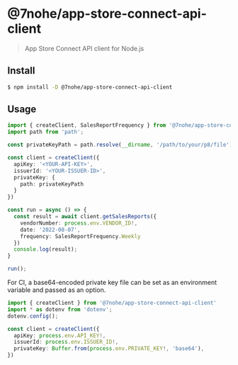 # @7nohe/app-store-connect-api-client

> App Store Connect API client for Node.js

## Install

```bash
$ npm install -D @7nohe/app-store-connect-api-client
```

## Usage

```ts
import { createClient, SalesReportFrequency } from '@7nohe/app-store-connect-api-client'
import path from 'path';

const privateKeyPath = path.resolve(__dirname, '/path/to/your/p8/file');

const client = createClient({
  apiKey: '<YOUR-API-KEY>',
  issuerId: '<YOUR-ISSUER-ID>',
  privateKey: {
    path: privateKeyPath
  }
})

const run = async () => {
  const result = await client.getSalesReports({
    vendorNumber: process.env.VENDOR_ID!,
    date: '2022-08-07',
    frequency: SalesReportFrequency.Weekly
  })
  console.log(result);
}

run();

```

For CI, a base64-encoded private key file can be set as an environment variable and passed as an option.

```ts
import { createClient } from '@7nohe/app-store-connect-api-client'
import * as dotenv from 'dotenv';
dotenv.config();

const client = createClient({
  apiKey: process.env.API_KEY!,
  issuerId: process.env.ISSUER_ID!,
  privateKey: Buffer.from(process.env.PRIVATE_KEY!, 'base64'),
})
```



